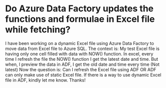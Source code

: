
# Do Azure Data Factory updates the functions and formulae in Excel file while fetching?

I have been working on a dynamic Excel file using Azure Data Factory to move data from Excel file to Azure SQL.
The context is:
My test Excel file is having only one cell filled with data with NOW() function.
In excel, every time I refresh the file the NOW() function I get the latest date and time.
But when, I preview the data in ADF, I get the old date and time every time (Not latest)
Now the question is:
Can I refresh the Excel file using ADF OR ADF can only make use of static Excel file. If there is a way to use dynamic Excel file in ADF, kindly let me know.
Thanks!

        